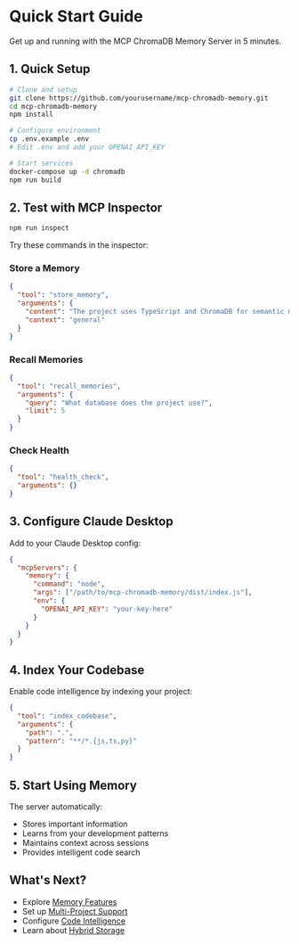 # Quick Start Guide

Get up and running with the MCP ChromaDB Memory Server in 5 minutes.

## 1. Quick Setup

```bash
# Clone and setup
git clone https://github.com/yourusername/mcp-chromadb-memory.git
cd mcp-chromadb-memory
npm install

# Configure environment
cp .env.example .env
# Edit .env and add your OPENAI_API_KEY

# Start services
docker-compose up -d chromadb
npm run build
```

## 2. Test with MCP Inspector

```bash
npm run inspect
```

Try these commands in the inspector:

### Store a Memory
```json
{
  "tool": "store_memory",
  "arguments": {
    "content": "The project uses TypeScript and ChromaDB for semantic memory storage",
    "context": "general"
  }
}
```

### Recall Memories
```json
{
  "tool": "recall_memories",
  "arguments": {
    "query": "What database does the project use?",
    "limit": 5
  }
}
```

### Check Health
```json
{
  "tool": "health_check",
  "arguments": {}
}
```

## 3. Configure Claude Desktop

Add to your Claude Desktop config:

```json
{
  "mcpServers": {
    "memory": {
      "command": "node",
      "args": ["/path/to/mcp-chromadb-memory/dist/index.js"],
      "env": {
        "OPENAI_API_KEY": "your-key-here"
      }
    }
  }
}
```

## 4. Index Your Codebase

Enable code intelligence by indexing your project:

```json
{
  "tool": "index_codebase",
  "arguments": {
    "path": ".",
    "pattern": "**/*.{js,ts,py}"
  }
}
```

## 5. Start Using Memory

The server automatically:
- Stores important information
- Learns from your development patterns
- Maintains context across sessions
- Provides intelligent code search

## What's Next?

- Explore [Memory Features](../guides/memory-usage.md)
- Set up [Multi-Project Support](../guides/memory-usage.md#multi-project-support)
- Configure [Code Intelligence](../guides/code-intelligence.md)
- Learn about [Hybrid Storage](../guides/hybrid-storage.md)